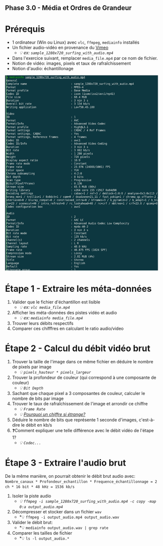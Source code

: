 Phase 3.0 - Média et Ordres de Grandeur
---------------------------------------

# Prérequis

- 1 ordinateur (Win ou Linux) avec `vlc`, `ffmpeg`, `mediainfo` installés
- Un fichier audio-vidéo en provenance du [Vimeo](https://vimeo.com/995688942)
    - *💡 ex: `sample_1280x720_surfing_with_audio.mp4`*
- Dans l'exercice suivant, remplacer `media_file.mp4` par ce nom de fichier.
- Notion de vidéo: images, pixels et taux de rafraîchissement
- Notion d'audio: échantillonage

![Exemple de mediainfo:](./img/Phase3.0-mediainfo.png)

# Étape 1 - Extraire les méta-données

1. Valider que le fichier d'échantillon est lisible
    - *💡 ex: `vlc media_file.mp4`*
2. Afficher les méta-données des pistes vidéo et audio
    - *💡 ex: `mediainfo media_file.mp4`*
3. Trouver leurs débits respectifs
4. Comparer ces chifffres en calculant le ratio audio/video

# Étape 2 - Calcul du débit vidéo brut

1. Trouver la taille de l'image dans ce même fichier en déduire le nombre de pixels par image
    - *💡 `pixels_hauteur * pixels_largeur`*
2. Trouver la profondeur de couleur (qui correspond à une composante de couleur)
    - *💡 `Bit Depth`*
3. Sachant que chaque pixel a 3 composantes de couleur, calculer le nombre de bits par image
4. Trouver le taux de rafraîchissement de l'image et arrondir ce chiffre
    - *💡 `Frame Rate`*
    - *💡 [Pourquoi un chiffre si étrange?](https://www.youtube.com/watch?v=3GJUM6pCpew)*
5. Déduire le nombre de bits que représente 1 seconde d'images, c'est-à-dire le débit en kb/s
6. ❓Comment expliquer une telle différence avec le débit vidéo de l'étape 1?
    - *💡 `Codec...`*

# Étape 3 - Extraire l'audio brut

De la même manière, on pourrait obtenir le débit brut audio avec:
`Nombre_canaux * Profondeur_echantillon * Frequence_échantillonnage = 2 ch * 16 bit * 48 kHz = 1536 kb/s`

1. Isoler la piste audio
    - *💡 `ffmpeg -i sample_1280x720_surfing_with_audio.mp4 -c copy -map 0:a output_audio.mp4`*
2. Décompresser et stocker dans un fichier `wav`
    - *💡 `ffmpeg -i output_audio.mp4 output_audio.wav`
3. Valider le débit brut:
    - *💡 `mediainfo output_audio.wav | grep rate`
4. Comparer les tailles de fichier
    - *💡 `ls -l output_audio.*`
